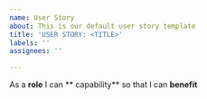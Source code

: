```yaml
---
name: User Story
about: This is our default user story template
title: 'USER STORY: <TITLE>'
labels: ''
assignees: ''

---
```


As a **role** I can ** capability** so that I can **benefit**
